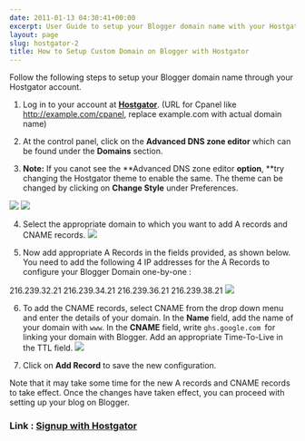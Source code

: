 ```yaml
---
date: 2011-01-13 04:30:41+00:00
excerpt: User Guide to setup your Blogger domain name with your Hostgator account.
layout: page
slug: hostgator-2
title: How to Setup Custom Domain on Blogger with Hostgator
---
```


Follow the following steps to setup your Blogger domain name through your Hostgator account.



	
  1. Log in to your account at [**Hostgator**](http://rt.cx/hostgator). (URL for Cpanel like http://example.com/cpanel, replace example.com with actual domain name)

	
  2. At the control panel, click on the **Advanced DNS zone editor** which can be found under the **Domains** section.

	
  3. **Note:** If you canot see the **Advanced DNS zone editor **option**, **try changing the Hostgator theme to enable the same. The theme can be changed by clicking on **Change Style** under Preferences.

[![](https://rtcamp.com/wp-content/uploads/2010/12/b2w-hostgator-5.jpg)](https://rtcamp.com/wp-content/uploads/2010/12/b2w-hostgator-5.jpg)
[![](https://rtcamp.com/wp-content/uploads/2010/12/b2w-hostgator-1.jpg)](https://rtcamp.com/wp-content/uploads/2010/12/b2w-hostgator-1.jpg)
	
  4. Select the appropriate domain to which you want to add A records and CNAME records.
[![](https://rtcamp.com/wp-content/uploads/2010/12/b2w-hostgator-2-600x153.jpg)](https://rtcamp.com/wp-content/uploads/2010/12/b2w-hostgator-2.jpg)

	
  5. Now add appropriate A Records in the fields provided, as shown below. You need to add the following 4 IP addresses for the A Records to configure your Blogger Domain one-by-one :

216.239.32.21
216.239.34.21
216.239.36.21
216.239.38.21
[![](https://rtcamp.com/wp-content/uploads/2010/12/b2w-hostgator-31.jpg)](https://rtcamp.com/wp-content/uploads/2010/12/b2w-hostgator-31.jpg)

[](https://rtcamp.com/wp-content/uploads/2010/12/b2w-hostgator-31.jpg)
	
  6. To add the CNAME records, select CNAME from the drop down menu and enter the details of your domain. In the **Name** field, add the name of your domain with `www`. In the **CNAME** field, write `ghs.google.com `for linking your domain with Blogger. Add an appropriate Time-To-Live in the TTL field.
[![](https://rtcamp.com/wp-content/uploads/2010/12/b2w-hostgator-4.jpg)](https://rtcamp.com/wp-content/uploads/2010/12/b2w-hostgator-4.jpg)

	
  7. Click on **Add Record** to save the new configuration.


Note that it may take some time for the new A records and CNAME records to take effect. Once the changes have taken effect, you can proceed with setting up your blog on Blogger.


### Link : [Signup with Hostgator](http://rt.cx/hostgator)
